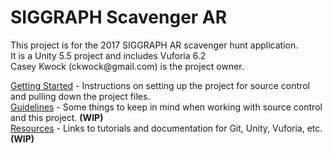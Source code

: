 <h1>SIGGRAPH Scavenger AR</h1>
This project is for the 2017 SIGGRAPH AR scavenger hunt application.<br />
It is a Unity 5.5 project and includes Vuforia 6.2<br />
Casey Kwock (ckwock@gmail.com) is the project owner.<br />

[Getting Started](getting-started) - Instructions on setting up the project for source control and pulling down the project files.<br />
[Guidelines](guidelines) - Some things to keep in mind when working with source control and this project. <b>(WIP)</b><br />
[Resources](resources) - Links to tutorials and documentation for Git, Unity, Vuforia, etc. <b>(WIP)</b><br />

